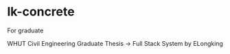 # lk-concrete
For graduate

WHUT Civil Engineering Graduate Thesis -> Full Stack System by ELongking
